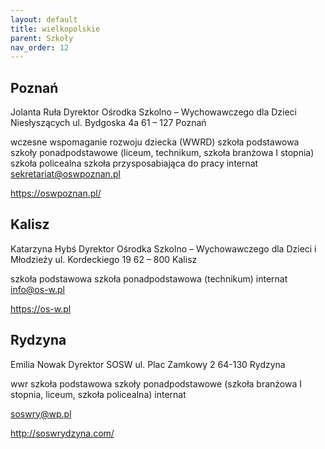 ```yaml
---
layout: default
title: wielkopolskie
parent: Szkoły
nav_order: 12
---
```


## Poznań

Jolanta Ruła
Dyrektor
Ośrodka Szkolno – Wychowawczego
dla Dzieci Niesłyszących
ul. Bydgoska 4a
61 – 127 Poznań

wczesne wspomaganie rozwoju dziecka (WWRD)
szkoła podstawowa
szkoły ponadpodstawowe
(liceum, technikum, szkoła branżowa I stopnia)
szkoła policealna
szkoła przysposabiająca do pracy
internat
sekretariat@oswpoznan.pl

https://oswpoznan.pl/

## Kalisz

Katarzyna Hybś
Dyrektor
Ośrodka Szkolno – Wychowawczego
dla Dzieci i Młodzieży
ul. Kordeckiego 19
62 – 800 Kalisz

szkoła podstawowa
szkoła ponadpodstawowa (technikum)
internat
info@os-w.pl

https://os-w.pl

## Rydzyna

Emilia Nowak
Dyrektor SOSW
ul. Plac Zamkowy 2
64-130 Rydzyna

wwr
szkoła podstawowa
szkoły ponadpodstawowe
(szkoła branżowa I stopnia, liceum, szkoła policealna)
internat

soswry@wp.pl

http://soswrydzyna.com/
